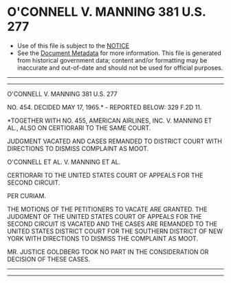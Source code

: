 ---
---

# O'CONNELL V. MANNING 381 U.S. 277

* Use of this file is subject to the [NOTICE](https://github.com/publicdocs/notice/blob/master/NOTICE)
* See the [Document Metadata](../../../) for more information.
  This file is generated from historical government data; content and/or formatting may be inaccurate and out-of-date and should not be used for official purposes.

----------
----------

O'CONNELL V. MANNING 381 U.S. 277

NO. 454.  DECIDED MAY 17, 1965.\* - REPORTED BELOW:  329 F.2D 11.

\*TOGETHER WITH NO. 455, AMERICAN AIRLINES, INC. V. MANNING ET AL., ALSO ON CERTIORARI TO THE SAME COURT.

JUDGMENT VACATED AND CASES REMANDED TO DISTRICT COURT WITH DIRECTIONS TO DISMISS COMPLAINT AS MOOT.

O'CONNELL ET AL. V. MANNING ET AL.

CERTIORARI TO THE UNITED STATES COURT OF APPEALS FOR THE SECOND CIRCUIT.

PER CURIAM.

THE MOTIONS OF THE PETITIONERS TO VACATE ARE GRANTED.  THE JUDGMENT OF THE UNITED STATES COURT OF APPEALS FOR THE SECOND CIRCUIT IS VACATED AND THE CASES ARE REMANDED TO THE UNITED STATES DISTRICT COURT FOR THE SOUTHERN DISTRICT OF NEW YORK WITH DIRECTIONS TO DISMISS THE COMPLAINT AS MOOT.

MR. JUSTICE GOLDBERG TOOK NO PART IN THE CONSIDERATION OR DECISION OF THESE CASES.


----------
----------

